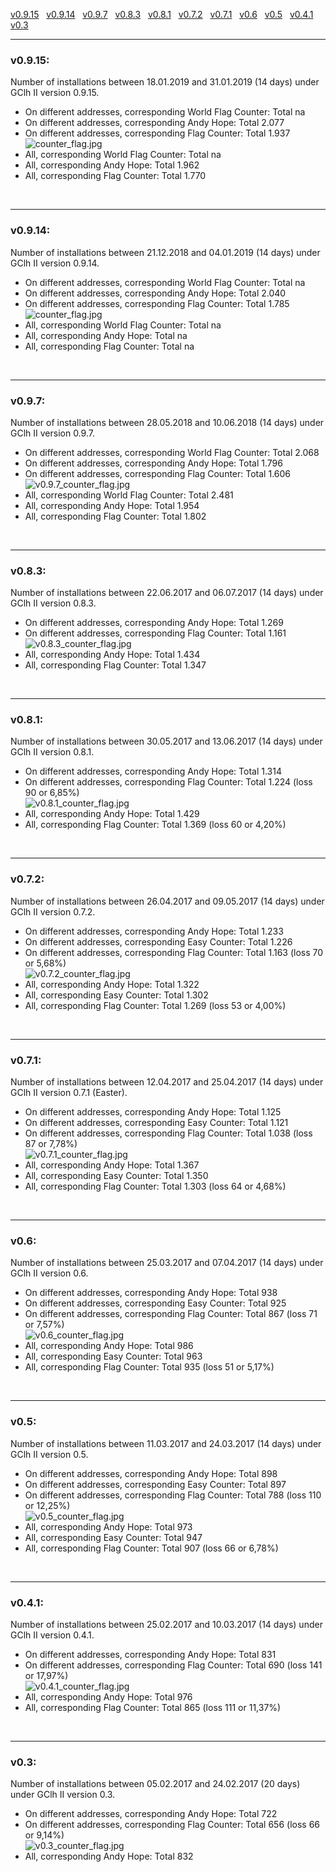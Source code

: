 <a href="#v0915" title="GClh II version 0.9.15 (18.01.2019 - 31.01.2019)">v0.9.15</a> &nbsp; 
<a href="#v0914" title="GClh II version 0.9.14 (21.12.2018 - 04.01.2019)">v0.9.14</a> &nbsp; 
<a href="#v097" title="GClh II version 0.9.7 (28.05.2018 - 10.06.2018)">v0.9.7</a> &nbsp; 
<a href="#v083" title="GClh II version 0.8.3 (22.06.2017 - 06.07.2017)">v0.8.3</a> &nbsp; 
<a href="#v081" title="GClh II version 0.8.1 (30.05.2017 - 13.06.2017)">v0.8.1</a> &nbsp; 
<a href="#v072" title="GClh II version 0.7.2 (26.04.2017 - 09.05.2017)">v0.7.2</a> &nbsp; 
<a href="#v071" title="GClh II version 0.7.1 (12.04.2017 - 25.04.2017)">v0.7.1</a> &nbsp; 
<a href="#v06" title="GClh II version 0.6 (25.03.2017 - 07.04.2017)">v0.6</a> &nbsp; 
<a href="#v05" title="GClh II version 0.5 (11.03.2017 - 24.03.2017)">v0.5</a> &nbsp; 
<a href="#v041" title="GClh II version 0.4.1 (25.02.2017 - 10.03.2017)">v0.4.1</a> &nbsp; 
<a href="#v03" title="GClh II version 0.3 (05.02.2017 - 24.02.2017)">v0.3</a> &nbsp; 

---
### v0.9.15:
Number of installations between 18.01.2019 and 31.01.2019 (14 days) under GClh II version 0.9.15.<br>
<ul><li>On different addresses, corresponding World Flag Counter: Total na<br></li>
<li>On different addresses, corresponding Andy Hope: Total 2.077<br></li>
<li>On different addresses, corresponding Flag Counter: Total 1.937<br>
<img src="../images/0.9.15/counter_flag.jpg" alt="counter_flag.jpg"><br></li>
<li>All, corresponding World Flag Counter: Total na<br></li>
<li>All, corresponding Andy Hope: Total 1.962<br></li>
<li>All, corresponding Flag Counter: Total 1.770<br></li></ul>
<br> 

---
### v0.9.14:
Number of installations between 21.12.2018 and 04.01.2019 (14 days) under GClh II version 0.9.14.<br>
<ul><li>On different addresses, corresponding World Flag Counter: Total na<br></li>
<li>On different addresses, corresponding Andy Hope: Total 2.040<br></li>
<li>On different addresses, corresponding Flag Counter: Total 1.785<br>
<img src="../images/0.9.14/counter_flag.jpg" alt="counter_flag.jpg"><br></li>
<li>All, corresponding World Flag Counter: Total na<br></li>
<li>All, corresponding Andy Hope: Total na<br></li>
<li>All, corresponding Flag Counter: Total na<br></li></ul>
<br> 

---
### v0.9.7:
Number of installations between 28.05.2018 and 10.06.2018 (14 days) under GClh II version 0.9.7.<br>
<ul><li>On different addresses, corresponding World Flag Counter: Total 2.068<br></li>
<li>On different addresses, corresponding Andy Hope: Total 1.796<br></li>
<li>On different addresses, corresponding Flag Counter: Total 1.606<br>
<img src="../images/v0.9.7_counter_flag.jpg" alt="v0.9.7_counter_flag.jpg"><br></li>
<li>All, corresponding World Flag Counter: Total 2.481<br></li>
<li>All, corresponding Andy Hope: Total 1.954<br></li>
<li>All, corresponding Flag Counter: Total 1.802<br></li></ul>
<br>

---
### v0.8.3:
Number of installations between 22.06.2017 and 06.07.2017 (14 days) under GClh II version 0.8.3.<br>
<ul><li>On different addresses, corresponding Andy Hope: Total 1.269<br></li>
<li>On different addresses, corresponding Flag Counter: Total 1.161<br>
<img src="../images/v0.8.3_counter_flag.jpg" alt="v0.8.3_counter_flag.jpg"><br></li>
<li>All, corresponding Andy Hope: Total 1.434<br></li>
<li>All, corresponding Flag Counter: Total 1.347<br></li></ul>
<br>

---
### v0.8.1:
Number of installations between 30.05.2017 and 13.06.2017 (14 days) under GClh II version 0.8.1.<br>
<ul><li>On different addresses, corresponding Andy Hope: Total 1.314<br></li>
<li>On different addresses, corresponding Flag Counter: Total 1.224 (loss 90 or 6,85%)<br>
<img src="../images/v0.8.1_counter_flag.jpg" alt="v0.8.1_counter_flag.jpg"><br></li>
<li>All, corresponding Andy Hope: Total 1.429<br></li>
<li>All, corresponding Flag Counter: Total 1.369 (loss 60 or 4,20%)<br></li></ul>
<br>

---
### v0.7.2:
Number of installations between 26.04.2017 and 09.05.2017 (14 days) under GClh II version 0.7.2.<br>
<ul><li>On different addresses, corresponding Andy Hope: Total 1.233<br></li>
<li>On different addresses, corresponding Easy Counter: Total 1.226<br></li>
<li>On different addresses, corresponding Flag Counter: Total 1.163 (loss 70 or 5,68%)<br>
<img src="../images/v0.7.2_counter_flag.jpg" alt="v0.7.2_counter_flag.jpg"><br></li>
<li>All, corresponding Andy Hope: Total 1.322<br></li>
<li>All, corresponding Easy Counter: Total 1.302<br></li>
<li>All, corresponding Flag Counter: Total 1.269 (loss 53 or 4,00%)<br></li></ul>
<br>

---
### v0.7.1:
Number of installations between 12.04.2017 and 25.04.2017 (14 days) under GClh II version 0.7.1 (Easter).<br>
<ul><li>On different addresses, corresponding Andy Hope: Total 1.125<br></li>
<li>On different addresses, corresponding Easy Counter: Total 1.121<br></li>
<li>On different addresses, corresponding Flag Counter: Total 1.038 (loss 87 or 7,78%)<br>
<img src="../images/v0.7.1_counter_flag.jpg" alt="v0.7.1_counter_flag.jpg"><br></li>
<li>All, corresponding Andy Hope: Total 1.367<br></li>
<li>All, corresponding Easy Counter: Total 1.350<br></li>
<li>All, corresponding Flag Counter: Total 1.303 (loss 64 or 4,68%)<br></li></ul>
<br>

---
### v0.6:
Number of installations between 25.03.2017 and 07.04.2017 (14 days) under GClh II version 0.6.<br>
<ul><li>On different addresses, corresponding Andy Hope: Total 938<br></li>
<li>On different addresses, corresponding Easy Counter: Total 925<br></li>
<li>On different addresses, corresponding Flag Counter: Total 867 (loss 71 or 7,57%)<br>
<img src="../images/v0.6_counter_flag.jpg" alt="v0.6_counter_flag.jpg"><br></li>
<li>All, corresponding Andy Hope: Total 986<br></li>
<li>All, corresponding Easy Counter: Total 963<br></li>
<li>All, corresponding Flag Counter: Total 935 (loss 51 or 5,17%)<br></li></ul>
<br>

---
### v0.5:
Number of installations between 11.03.2017 and 24.03.2017 (14 days) under GClh II version 0.5.<br>
<ul><li>On different addresses, corresponding Andy Hope: Total 898<br></li>
<li>On different addresses, corresponding Easy Counter: Total 897<br></li>
<li>On different addresses, corresponding Flag Counter: Total 788 (loss 110 or 12,25%)<br>
<img src="../images/v0.5_counter_flag.jpg" alt="v0.5_counter_flag.jpg"><br></li>
<li>All, corresponding Andy Hope: Total 973<br></li>
<li>All, corresponding Easy Counter: Total 947<br></li>
<li>All, corresponding Flag Counter: Total 907 (loss 66 or 6,78%)<br></li></ul>
<br>

---
### v0.4.1:
Number of installations between 25.02.2017 and 10.03.2017 (14 days) under GClh II version 0.4.1.<br>
<ul><li>On different addresses, corresponding Andy Hope: Total 831<br></li>
<li>On different addresses, corresponding Flag Counter: Total 690 (loss 141 or 17,97%)<br>
<img src="../images/v0.4.1_counter_flag.jpg" alt="v0.4.1_counter_flag.jpg"><br></li>
<li>All, corresponding Andy Hope: Total 976<br></li>
<li>All, corresponding Flag Counter: Total 865 (loss 111 or 11,37%)<br></li></ul>
<br>

---
### v0.3:
Number of installations between 05.02.2017 and 24.02.2017 (20 days) under GClh II version 0.3.<br>
<ul><li>On different addresses, corresponding Andy Hope: Total 722<br></li>
<li>On different addresses, corresponding Flag Counter: Total 656 (loss 66 or 9,14%)<br>
<img src="../images/v0.3_counter_flag.jpg" alt="v0.3_counter_flag.jpg"><br></li>
<li>All, corresponding Andy Hope: Total 832<br></li></ul>
<br>
